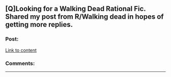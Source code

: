 ## [Q]Looking for a Walking Dead Rational Fic. Shared my post from R/Walking dead in hopes of getting more replies.

### Post:

[Link to content](https://www.reddit.com/r/thewalkingdead/comments/4ch1s1/looking_for_a_rational_fanficition_which_tackles/?ref=share&ref_source=link)

### Comments:

---

